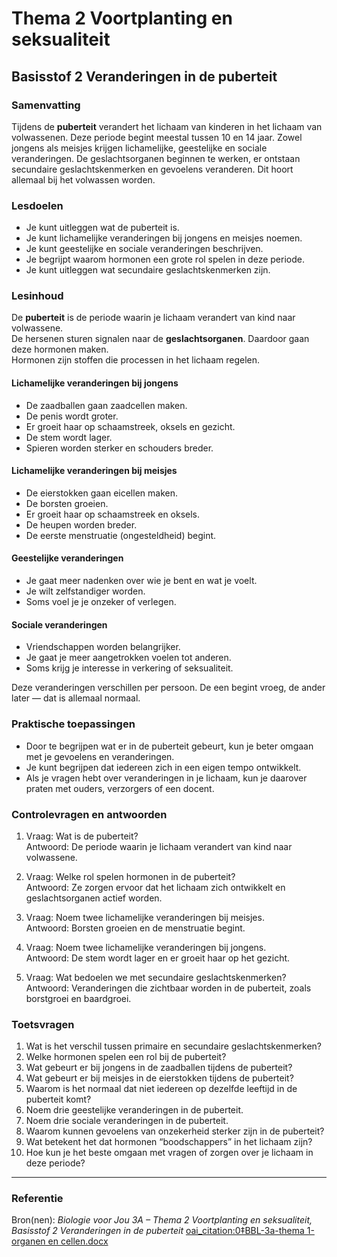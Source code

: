 # Thema 2 Voortplanting en seksualiteit
## Basisstof 2 Veranderingen in de puberteit

### Samenvatting
Tijdens de **puberteit** verandert het lichaam van kinderen in het lichaam van volwassenen. Deze periode begint meestal tussen 10 en 14 jaar. Zowel jongens als meisjes krijgen lichamelijke, geestelijke en sociale veranderingen. De geslachtsorganen beginnen te werken, er ontstaan secundaire geslachtskenmerken en gevoelens veranderen. Dit hoort allemaal bij het volwassen worden.

### Lesdoelen
- Je kunt uitleggen wat de puberteit is.  
- Je kunt lichamelijke veranderingen bij jongens en meisjes noemen.  
- Je kunt geestelijke en sociale veranderingen beschrijven.  
- Je begrijpt waarom hormonen een grote rol spelen in deze periode.  
- Je kunt uitleggen wat secundaire geslachtskenmerken zijn.

### Lesinhoud
De **puberteit** is de periode waarin je lichaam verandert van kind naar volwassene.  
De hersenen sturen signalen naar de **geslachtsorganen**. Daardoor gaan deze hormonen maken.  
Hormonen zijn stoffen die processen in het lichaam regelen.

#### Lichamelijke veranderingen bij jongens
- De zaadballen gaan zaadcellen maken.  
- De penis wordt groter.  
- Er groeit haar op schaamstreek, oksels en gezicht.  
- De stem wordt lager.  
- Spieren worden sterker en schouders breder.

#### Lichamelijke veranderingen bij meisjes
- De eierstokken gaan eicellen maken.  
- De borsten groeien.  
- Er groeit haar op schaamstreek en oksels.  
- De heupen worden breder.  
- De eerste menstruatie (ongesteldheid) begint.

#### Geestelijke veranderingen
- Je gaat meer nadenken over wie je bent en wat je voelt.  
- Je wilt zelfstandiger worden.  
- Soms voel je je onzeker of verlegen.  

#### Sociale veranderingen
- Vriendschappen worden belangrijker.  
- Je gaat je meer aangetrokken voelen tot anderen.  
- Soms krijg je interesse in verkering of seksualiteit.

Deze veranderingen verschillen per persoon. De een begint vroeg, de ander later — dat is allemaal normaal.

### Praktische toepassingen
- Door te begrijpen wat er in de puberteit gebeurt, kun je beter omgaan met je gevoelens en veranderingen.  
- Je kunt begrijpen dat iedereen zich in een eigen tempo ontwikkelt.  
- Als je vragen hebt over veranderingen in je lichaam, kun je daarover praten met ouders, verzorgers of een docent.  

### Controlevragen en antwoorden <!-- {"fold":true} -->

1. Vraag: Wat is de puberteit?  
   Antwoord: De periode waarin je lichaam verandert van kind naar volwassene.  

2. Vraag: Welke rol spelen hormonen in de puberteit?  
   Antwoord: Ze zorgen ervoor dat het lichaam zich ontwikkelt en geslachtsorganen actief worden.  

3. Vraag: Noem twee lichamelijke veranderingen bij meisjes.  
   Antwoord: Borsten groeien en de menstruatie begint.  

4. Vraag: Noem twee lichamelijke veranderingen bij jongens.  
   Antwoord: De stem wordt lager en er groeit haar op het gezicht.  

5. Vraag: Wat bedoelen we met secundaire geslachtskenmerken?  
   Antwoord: Veranderingen die zichtbaar worden in de puberteit, zoals borstgroei en baardgroei.

### Toetsvragen

1. Wat is het verschil tussen primaire en secundaire geslachtskenmerken?  
2. Welke hormonen spelen een rol bij de puberteit?  
3. Wat gebeurt er bij jongens in de zaadballen tijdens de puberteit?  
4. Wat gebeurt er bij meisjes in de eierstokken tijdens de puberteit?  
5. Waarom is het normaal dat niet iedereen op dezelfde leeftijd in de puberteit komt?  
6. Noem drie geestelijke veranderingen in de puberteit.  
7. Noem drie sociale veranderingen in de puberteit.  
8. Waarom kunnen gevoelens van onzekerheid sterker zijn in de puberteit?  
9. Wat betekent het dat hormonen “boodschappers” in het lichaam zijn?  
10. Hoe kun je het beste omgaan met vragen of zorgen over je lichaam in deze periode?

<!--
Antwoorden toetsvragen
1. Primaire kenmerken zijn aanwezig bij de geboorte (zoals geslachtsorganen); secundaire ontstaan in de puberteit.
2. Hormonen zoals testosteron (bij jongens) en oestrogeen (bij meisjes).
3. Ze beginnen zaadcellen te produceren.
4. Ze beginnen eicellen te produceren en de menstruatie start.
5. Omdat iedereen anders groeit en ontwikkelt.
6. Je wordt zelfstandiger, denkt meer na over jezelf, en voelt je soms onzeker.
7. Je krijgt hechtere vriendschappen, meer interesse in anderen, en leert omgaan met relaties.
8. Omdat je lichaam en gevoelens tegelijk veranderen.
9. Ze geven signalen door aan organen om iets te doen.
10. Door erover te praten met een ouder, verzorger of docent.
-->

---

### Referentie
Bron(nen): *Biologie voor Jou 3A – Thema 2 Voortplanting en seksualiteit, Basisstof 2 Veranderingen in de puberteit*  [oai_citation:0‡BBL-3a-thema 1-organen en cellen.docx](file-service://file-JH7u4Xk7bmyBaukR1dQfZ9)